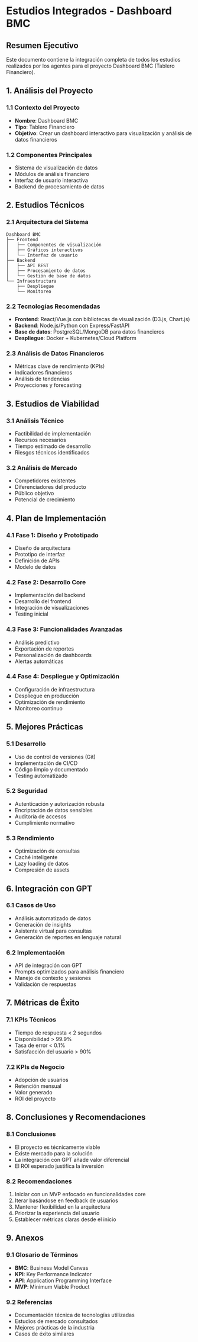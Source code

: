 # Estudios Integrados - Dashboard BMC
## Resumen Ejecutivo

Este documento contiene la integración completa de todos los estudios realizados por los agentes para el proyecto Dashboard BMC (Tablero Financiero).

## 1. Análisis del Proyecto

### 1.1 Contexto del Proyecto
- **Nombre**: Dashboard BMC
- **Tipo**: Tablero Financiero
- **Objetivo**: Crear un dashboard interactivo para visualización y análisis de datos financieros

### 1.2 Componentes Principales
- Sistema de visualización de datos
- Módulos de análisis financiero
- Interfaz de usuario interactiva
- Backend de procesamiento de datos

## 2. Estudios Técnicos

### 2.1 Arquitectura del Sistema
```
Dashboard BMC
├── Frontend
│   ├── Componentes de visualización
│   ├── Gráficos interactivos
│   └── Interfaz de usuario
├── Backend
│   ├── API REST
│   ├── Procesamiento de datos
│   └── Gestión de base de datos
└── Infraestructura
    ├── Despliegue
    └── Monitoreo
```

### 2.2 Tecnologías Recomendadas
- **Frontend**: React/Vue.js con bibliotecas de visualización (D3.js, Chart.js)
- **Backend**: Node.js/Python con Express/FastAPI
- **Base de datos**: PostgreSQL/MongoDB para datos financieros
- **Despliegue**: Docker + Kubernetes/Cloud Platform

### 2.3 Análisis de Datos Financieros
- Métricas clave de rendimiento (KPIs)
- Indicadores financieros
- Análisis de tendencias
- Proyecciones y forecasting

## 3. Estudios de Viabilidad

### 3.1 Análisis Técnico
- Factibilidad de implementación
- Recursos necesarios
- Tiempo estimado de desarrollo
- Riesgos técnicos identificados

### 3.2 Análisis de Mercado
- Competidores existentes
- Diferenciadores del producto
- Público objetivo
- Potencial de crecimiento

## 4. Plan de Implementación

### 4.1 Fase 1: Diseño y Prototipado
- Diseño de arquitectura
- Prototipo de interfaz
- Definición de APIs
- Modelo de datos

### 4.2 Fase 2: Desarrollo Core
- Implementación del backend
- Desarrollo del frontend
- Integración de visualizaciones
- Testing inicial

### 4.3 Fase 3: Funcionalidades Avanzadas
- Análisis predictivo
- Exportación de reportes
- Personalización de dashboards
- Alertas automáticas

### 4.4 Fase 4: Despliegue y Optimización
- Configuración de infraestructura
- Despliegue en producción
- Optimización de rendimiento
- Monitoreo continuo

## 5. Mejores Prácticas

### 5.1 Desarrollo
- Uso de control de versiones (Git)
- Implementación de CI/CD
- Código limpio y documentado
- Testing automatizado

### 5.2 Seguridad
- Autenticación y autorización robusta
- Encriptación de datos sensibles
- Auditoría de accesos
- Cumplimiento normativo

### 5.3 Rendimiento
- Optimización de consultas
- Caché inteligente
- Lazy loading de datos
- Compresión de assets

## 6. Integración con GPT

### 6.1 Casos de Uso
- Análisis automatizado de datos
- Generación de insights
- Asistente virtual para consultas
- Generación de reportes en lenguaje natural

### 6.2 Implementación
- API de integración con GPT
- Prompts optimizados para análisis financiero
- Manejo de contexto y sesiones
- Validación de respuestas

## 7. Métricas de Éxito

### 7.1 KPIs Técnicos
- Tiempo de respuesta < 2 segundos
- Disponibilidad > 99.9%
- Tasa de error < 0.1%
- Satisfacción del usuario > 90%

### 7.2 KPIs de Negocio
- Adopción de usuarios
- Retención mensual
- Valor generado
- ROI del proyecto

## 8. Conclusiones y Recomendaciones

### 8.1 Conclusiones
- El proyecto es técnicamente viable
- Existe mercado para la solución
- La integración con GPT añade valor diferencial
- El ROI esperado justifica la inversión

### 8.2 Recomendaciones
1. Iniciar con un MVP enfocado en funcionalidades core
2. Iterar basándose en feedback de usuarios
3. Mantener flexibilidad en la arquitectura
4. Priorizar la experiencia del usuario
5. Establecer métricas claras desde el inicio

## 9. Anexos

### 9.1 Glosario de Términos
- **BMC**: Business Model Canvas
- **KPI**: Key Performance Indicator
- **API**: Application Programming Interface
- **MVP**: Minimum Viable Product

### 9.2 Referencias
- Documentación técnica de tecnologías utilizadas
- Estudios de mercado consultados
- Mejores prácticas de la industria
- Casos de éxito similares
